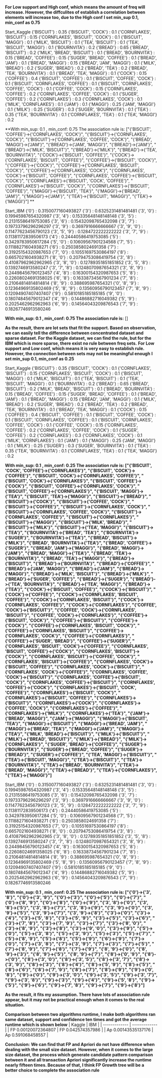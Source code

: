 **For Low support and High conf, which means the amount of freq will increase. However, the diffculites of establish a correlation between elements will increase too, due to the High conf**
**I set min_sup 0.1,  min_conf as 0.75**

Start_Kaggle
{'BISCUIT'}  :  0.35
{'BISCUIT', 'COCK'}  :  0.1
{'CORNFLAKES', 'BISCUIT'}  :  0.15
{'CORNFLAKES', 'BISCUIT', 'COCK'}  :  0.1
{'BISCUIT', 'MAGGI'}  :  0.1
{'MILK', 'BISCUIT'}  :  0.1
{'TEA', 'BISCUIT'}  :  0.1
{'TEA', 'BISCUIT', 'MAGGI'}  :  0.1
{'BOURNVITA'}  :  0.2
{'BREAD'}  :  0.65
{'BREAD', 'BISCUIT'}  :  0.2
{'MILK', 'BREAD', 'BISCUIT'}  :  0.1
{'BREAD', 'BOURNVITA'}  :  0.15
{'BREAD', 'COFFEE'}  :  0.15
{'SUGER', 'BREAD', 'COFFEE'}  :  0.1
{'BREAD', 'JAM'}  :  0.1
{'BREAD', 'MAGGI'}  :  0.15
{'BREAD', 'JAM', 'MAGGI'}  :  0.1
{'MILK', 'BREAD'}  :  0.2
{'SUGER', 'BREAD'}  :  0.2
{'BREAD', 'TEA'}  :  0.2
{'BREAD', 'TEA', 'BOURNVITA'}  :  0.1
{'BREAD', 'TEA', 'MAGGI'}  :  0.1
{'COCK'}  :  0.15
{'COFFEE'}  :  0.4
{'BISCUIT', 'COFFEE'}  :  0.1
{'BISCUIT', 'COFFEE', 'COCK'}  :  0.1
{'BISCUIT', 'CORNFLAKES', 'COFFEE'}  :  0.1
{'BISCUIT', 'CORNFLAKES', 'COFFEE', 'COCK'}  :  0.1
{'COFFEE', 'COCK'}  :  0.15
{'CORNFLAKES', 'COFFEE'}  :  0.2
{'CORNFLAKES', 'COFFEE', 'COCK'}  :  0.1
{'SUGER', 'COFFEE'}  :  0.2
{'CORNFLAKES'}  :  0.3
{'CORNFLAKES', 'COCK'}  :  0.1
{'MILK', 'CORNFLAKES'}  :  0.1
{'JAM'}  :  0.1
{'MAGGI'}  :  0.25
{'JAM', 'MAGGI'}  :  0.1
{'MILK'}  :  0.25
{'SUGER'}  :  0.3
{'SUGER', 'BOURNVITA'}  :  0.1
{'TEA'}  :  0.35
{'TEA', 'BOURNVITA'}  :  0.1
{'CORNFLAKES', 'TEA'}  :  0.1
{'TEA', 'MAGGI'}  :  0.2

**With min_sup:  0.1 , min_conf:  0.75 The association rule is: ["{'BISCUIT', 'COFFEE'}->{'CORNFLAKES', 'COCK'}", "{'BISCUIT'}->{'CORNFLAKES', 'COCK'}", "{'BISCUIT'}->{'CORNFLAKES', 'COFFEE', 'COCK'}", "{'BREAD', 'MAGGI'}->{'JAM'}", "{'BREAD'}->{'JAM', 'MAGGI'}", "{'BREAD'}->{'JAM'}", "{'BREAD'}->{'MILK', 'BISCUIT'}", "{'BREAD'}->{'MILK'}", "{'BREAD'}->{'TEA', 'BOURNVITA'}", "{'COCK'}->{'BISCUIT', 'COFFEE'}", "{'COCK'}->{'CORNFLAKES', 'BISCUIT', 'COFFEE'}", "{'COFFEE'}->{'BISCUIT', 'COCK'}", "{'COFFEE'}->{'COCK'}", "{'COFFEE'}->{'CORNFLAKES', 'BISCUIT', 'COCK'}", "{'COFFEE'}->{'CORNFLAKES', 'COCK'}", "{'CORNFLAKES', 'COCK'}->{'BISCUIT', 'COFFEE'}", "{'CORNFLAKES', 'COFFEE'}->{'BISCUIT', 'COCK'}", "{'CORNFLAKES'}->{'BISCUIT', 'COCK', 'COFFEE'}", "{'CORNFLAKES'}->{'BISCUIT', 'COCK'}", "{'CORNFLAKES'}->{'BISCUIT', 'COFFEE'}", "{'MAGGI'}->{'BISCUIT', 'TEA'}", "{'MAGGI'}->{'BREAD', 'JAM'}", "{'MAGGI'}->{'JAM'}", "{'TEA'}->{'BISCUIT', 'MAGGI'}", "{'TEA'}->{'MAGGI'}"] **

Start_IBM
{'0'}  :  0.3150077160493827
{'3'}  :  0.6325231481481481
{'3', '0'}  :  0.19945987654320987
{'3', '4'}  :  0.15335648148148148
{'3', '5'}  :  0.21315586419753085
{'3', '6'}  :  0.15432098765432098
{'3', '7'}  :  0.19733796296296297
{'3', '9'}  :  0.3697916666666667
{'3', '9', '0'}  :  0.11477623456790123
{'3', '5', '9'}  :  0.1284722222222222
{'3', '7', '9'}  :  0.11381172839506173
{'4'}  :  0.24440586419753085
{'5'}  :  0.3429783950617284
{'5', '0'}  :  0.10609567901234568
{'7', '5'}  :  0.11188271604938271
{'6'}  :  0.2503858024691358
{'7'}  :  0.31925154320987653
{'7', '0'}  :  0.10551697530864197
{'8'}  :  0.6657021604938271
{'8', '0'}  :  0.20794753086419754
{'3', '8'}  :  0.41087962962962965
{'3', '8', '0'}  :  0.12789351851851852
{'3', '5', '8'}  :  0.1392746913580247
{'3', '7', '8'}  :  0.1248070987654321
{'3', '8', '9'}  :  0.24498456790123457
{'4', '8'}  :  0.16300154320987653
{'5', '8'}  :  0.22608024691358025
{'6', '8'}  :  0.16338734567901234
{'7', '8'}  :  0.21064814814814814
{'8', '9'}  :  0.388695987654321
{'0', '8', '9'}  :  0.12364969135802469
{'5', '8', '9'}  :  0.13560956790123457
{'7', '8', '9'}  :  0.12094907407407407
{'9'}  :  0.5810185185185185
{'9', '0'}  :  0.18074845679012347
{'4', '9'}  :  0.14486882716049382
{'5', '9'}  :  0.2025462962962963
{'6', '9'}  :  0.14564043209876543
{'7', '9'}  :  0.18267746913580246

**With min_sup:  0.1 , min_conf:  0.75 The association rule is:**  []

**As the result, there are lot sets that fit the support. Based on observation, we can easily tell the difference between concentrated dataset and sparse dataset. For the Kaggle dataset, we can find the rule, but for the IBM which is more sparse, there exist no rule between freq sets.**
**For Low support and Low conf, which means it is very easy to establish rule. However, the connection between sets may not be meaningful enough**
**I set min_sup 0.1,  min_conf as 0.25**

Start_Kaggle
{'BISCUIT'}  :  0.35
{'BISCUIT', 'COCK'}  :  0.1
{'CORNFLAKES', 'BISCUIT'}  :  0.15
{'CORNFLAKES', 'BISCUIT', 'COCK'}  :  0.1
{'BISCUIT', 'MAGGI'}  :  0.1
{'MILK', 'BISCUIT'}  :  0.1
{'TEA', 'BISCUIT'}  :  0.1
{'TEA', 'BISCUIT', 'MAGGI'}  :  0.1
{'BOURNVITA'}  :  0.2
{'BREAD'}  :  0.65
{'BREAD', 'BISCUIT'}  :  0.2
{'MILK', 'BREAD', 'BISCUIT'}  :  0.1
{'BREAD', 'BOURNVITA'}  :  0.15
{'BREAD', 'COFFEE'}  :  0.15
{'SUGER', 'BREAD', 'COFFEE'}  :  0.1
{'BREAD', 'JAM'}  :  0.1
{'BREAD', 'MAGGI'}  :  0.15
{'BREAD', 'JAM', 'MAGGI'}  :  0.1
{'MILK', 'BREAD'}  :  0.2
{'SUGER', 'BREAD'}  :  0.2
{'BREAD', 'TEA'}  :  0.2
{'BREAD', 'TEA', 'BOURNVITA'}  :  0.1
{'BREAD', 'TEA', 'MAGGI'}  :  0.1
{'COCK'}  :  0.15
{'COFFEE'}  :  0.4
{'BISCUIT', 'COFFEE'}  :  0.1
{'BISCUIT', 'COFFEE', 'COCK'}  :  0.1
{'BISCUIT', 'CORNFLAKES', 'COFFEE'}  :  0.1
{'BISCUIT', 'CORNFLAKES', 'COFFEE', 'COCK'}  :  0.1
{'COFFEE', 'COCK'}  :  0.15
{'CORNFLAKES', 'COFFEE'}  :  0.2
{'CORNFLAKES', 'COFFEE', 'COCK'}  :  0.1
{'SUGER', 'COFFEE'}  :  0.2
{'CORNFLAKES'}  :  0.3
{'CORNFLAKES', 'COCK'}  :  0.1
{'MILK', 'CORNFLAKES'}  :  0.1
{'JAM'}  :  0.1
{'MAGGI'}  :  0.25
{'JAM', 'MAGGI'}  :  0.1
{'MILK'}  :  0.25
{'SUGER'}  :  0.3
{'SUGER', 'BOURNVITA'}  :  0.1
{'TEA'}  :  0.35
{'TEA', 'BOURNVITA'}  :  0.1
{'CORNFLAKES', 'TEA'}  :  0.1
{'TEA', 'MAGGI'}  :  0.2

**With min_sup:  0.1 , min_conf:  0.25 The association rule is:  ["{'BISCUIT', 'COCK', 'COFFEE'}->{'CORNFLAKES'}", "{'BISCUIT', 'COCK'}->{'COFFEE'}", "{'BISCUIT', 'COCK'}->{'CORNFLAKES', 'COFFEE'}", "{'BISCUIT', 'COCK'}->{'CORNFLAKES'}", "{'BISCUIT', 'COFFEE'}->{'COCK'}", "{'BISCUIT', 'COFFEE'}->{'CORNFLAKES', 'COCK'}", "{'BISCUIT', 'COFFEE'}->{'CORNFLAKES'}", "{'BISCUIT', 'MAGGI'}->{'TEA'}", "{'BISCUIT', 'TEA'}->{'MAGGI'}", "{'BISCUIT'}->{'BREAD'}", "{'BISCUIT'}->{'COCK'}", "{'BISCUIT'}->{'COFFEE', 'COCK'}", "{'BISCUIT'}->{'COFFEE'}", "{'BISCUIT'}->{'CORNFLAKES', 'COCK'}", "{'BISCUIT'}->{'CORNFLAKES', 'COFFEE', 'COCK'}", "{'BISCUIT'}->{'CORNFLAKES', 'COFFEE'}", "{'BISCUIT'}->{'CORNFLAKES'}", "{'BISCUIT'}->{'MAGGI'}", "{'BISCUIT'}->{'MILK', 'BREAD'}", "{'BISCUIT'}->{'MILK'}", "{'BISCUIT'}->{'TEA', 'MAGGI'}", "{'BISCUIT'}->{'TEA'}", "{'BOURNVITA'}->{'BREAD', 'TEA'}", "{'BOURNVITA'}->{'SUGER'}", "{'BOURNVITA'}->{'TEA'}", "{'BREAD', 'BISCUIT'}->{'MILK'}", "{'BREAD', 'BOURNVITA'}->{'TEA'}", "{'BREAD', 'COFFEE'}->{'SUGER'}", "{'BREAD', 'JAM'}->{'MAGGI'}", "{'BREAD', 'MAGGI'}->{'JAM'}", "{'BREAD', 'MAGGI'}->{'TEA'}", "{'BREAD', 'TEA'}->{'BOURNVITA'}", "{'BREAD', 'TEA'}->{'MAGGI'}", "{'BREAD'}->{'BISCUIT'}", "{'BREAD'}->{'BOURNVITA'}", "{'BREAD'}->{'COFFEE'}", "{'BREAD'}->{'JAM', 'MAGGI'}", "{'BREAD'}->{'JAM'}", "{'BREAD'}->{'MAGGI'}", "{'BREAD'}->{'MILK', 'BISCUIT'}", "{'BREAD'}->{'MILK'}", "{'BREAD'}->{'SUGER', 'COFFEE'}", "{'BREAD'}->{'SUGER'}", "{'BREAD'}->{'TEA', 'BOURNVITA'}", "{'BREAD'}->{'TEA', 'MAGGI'}", "{'BREAD'}->{'TEA'}", "{'COCK'}->{'BISCUIT', 'COFFEE'}", "{'COCK'}->{'BISCUIT'}", "{'COCK'}->{'COFFEE'}", "{'COCK'}->{'CORNFLAKES', 'BISCUIT', 'COFFEE'}", "{'COCK'}->{'CORNFLAKES', 'BISCUIT'}", "{'COCK'}->{'CORNFLAKES', 'COFFEE'}", "{'COCK'}->{'CORNFLAKES'}", "{'COFFEE', 'COCK'}->{'BISCUIT'}", "{'COFFEE', 'COCK'}->{'CORNFLAKES', 'BISCUIT'}", "{'COFFEE', 'COCK'}->{'CORNFLAKES'}", "{'COFFEE'}->{'BISCUIT', 'COCK'}", "{'COFFEE'}->{'BISCUIT'}", "{'COFFEE'}->{'COCK'}", "{'COFFEE'}->{'CORNFLAKES', 'BISCUIT', 'COCK'}", "{'COFFEE'}->{'CORNFLAKES', 'BISCUIT'}", "{'COFFEE'}->{'CORNFLAKES', 'COCK'}", "{'COFFEE'}->{'CORNFLAKES'}", "{'COFFEE'}->{'SUGER', 'BREAD'}", "{'COFFEE'}->{'SUGER'}", "{'CORNFLAKES', 'BISCUIT', 'COCK'}->{'COFFEE'}", "{'CORNFLAKES', 'BISCUIT', 'COFFEE'}->{'COCK'}", "{'CORNFLAKES', 'BISCUIT'}->{'COCK'}", "{'CORNFLAKES', 'BISCUIT'}->{'COFFEE', 'COCK'}", "{'CORNFLAKES', 'BISCUIT'}->{'COFFEE'}", "{'CORNFLAKES', 'COCK'}->{'BISCUIT', 'COFFEE'}", "{'CORNFLAKES', 'COCK'}->{'BISCUIT'}", "{'CORNFLAKES', 'COCK'}->{'COFFEE'}", "{'CORNFLAKES', 'COFFEE', 'COCK'}->{'BISCUIT'}", "{'CORNFLAKES', 'COFFEE'}->{'BISCUIT', 'COCK'}", "{'CORNFLAKES', 'COFFEE'}->{'BISCUIT'}", "{'CORNFLAKES', 'COFFEE'}->{'COCK'}", "{'CORNFLAKES'}->{'BISCUIT', 'COCK', 'COFFEE'}", "{'CORNFLAKES'}->{'BISCUIT', 'COCK'}", "{'CORNFLAKES'}->{'BISCUIT', 'COFFEE'}", "{'CORNFLAKES'}->{'BISCUIT'}", "{'CORNFLAKES'}->{'COCK'}", "{'CORNFLAKES'}->{'COFFEE', 'COCK'}", "{'CORNFLAKES'}->{'COFFEE'}", "{'CORNFLAKES'}->{'MILK'}", "{'CORNFLAKES'}->{'TEA'}", "{'JAM'}->{'BREAD', 'MAGGI'}", "{'JAM'}->{'MAGGI'}", "{'MAGGI'}->{'BISCUIT', 'TEA'}", "{'MAGGI'}->{'BISCUIT'}", "{'MAGGI'}->{'BREAD', 'JAM'}", "{'MAGGI'}->{'BREAD', 'TEA'}", "{'MAGGI'}->{'JAM'}", "{'MAGGI'}->{'TEA'}", "{'MILK', 'BREAD'}->{'BISCUIT'}", "{'MILK'}->{'BISCUIT'}", "{'MILK'}->{'BREAD', 'BISCUIT'}", "{'MILK'}->{'BREAD'}", "{'MILK'}->{'CORNFLAKES'}", "{'SUGER', 'BREAD'}->{'COFFEE'}", "{'SUGER'}->{'BOURNVITA'}", "{'SUGER'}->{'BREAD', 'COFFEE'}", "{'SUGER'}->{'BREAD'}", "{'SUGER'}->{'COFFEE'}", "{'TEA', 'MAGGI'}->{'BISCUIT'}", "{'TEA'}->{'BISCUIT', 'MAGGI'}", "{'TEA'}->{'BISCUIT'}", "{'TEA'}->{'BOURNVITA'}", "{'TEA'}->{'BREAD', 'BOURNVITA'}", "{'TEA'}->{'BREAD', 'MAGGI'}", "{'TEA'}->{'BREAD'}", "{'TEA'}->{'CORNFLAKES'}", "{'TEA'}->{'MAGGI'}"]**

Start_IBM
{'0'}  :  0.3150077160493827
{'3'}  :  0.6325231481481481
{'3', '0'}  :  0.19945987654320987
{'3', '4'}  :  0.15335648148148148
{'3', '5'}  :  0.21315586419753085
{'3', '6'}  :  0.15432098765432098
{'3', '7'}  :  0.19733796296296297
{'3', '9'}  :  0.3697916666666667
{'3', '9', '0'}  :  0.11477623456790123
{'3', '5', '9'}  :  0.1284722222222222
{'3', '7', '9'}  :  0.11381172839506173
{'4'}  :  0.24440586419753085
{'5'}  :  0.3429783950617284
{'5', '0'}  :  0.10609567901234568
{'7', '5'}  :  0.11188271604938271
{'6'}  :  0.2503858024691358
{'7'}  :  0.31925154320987653
{'7', '0'}  :  0.10551697530864197
{'8'}  :  0.6657021604938271
{'8', '0'}  :  0.20794753086419754
{'3', '8'}  :  0.41087962962962965
{'3', '8', '0'}  :  0.12789351851851852
{'3', '5', '8'}  :  0.1392746913580247
{'3', '7', '8'}  :  0.1248070987654321
{'3', '8', '9'}  :  0.24498456790123457
{'4', '8'}  :  0.16300154320987653
{'5', '8'}  :  0.22608024691358025
{'6', '8'}  :  0.16338734567901234
{'7', '8'}  :  0.21064814814814814
{'8', '9'}  :  0.388695987654321
{'0', '8', '9'}  :  0.12364969135802469
{'5', '8', '9'}  :  0.13560956790123457
{'7', '8', '9'}  :  0.12094907407407407
{'9'}  :  0.5810185185185185
{'9', '0'}  :  0.18074845679012347
{'4', '9'}  :  0.14486882716049382
{'5', '9'}  :  0.2025462962962963
{'6', '9'}  :  0.14564043209876543
{'7', '9'}  :  0.18267746913580246

**With min_sup:  0.1 , min_conf:  0.25 The association rule is:  ["{'0'}->{'3', '8'}", "{'0'}->{'3', '9'}", "{'0'}->{'3'}", "{'0'}->{'5'}", "{'0'}->{'7'}", "{'0'}->{'8', '9'}", "{'0'}->{'8'}", "{'0'}->{'9'}", "{'3', '8'}->{'0'}", "{'3', '8'}->{'5'}", "{'3', '8'}->{'7'}", "{'3', '8'}->{'9'}", "{'3', '9'}->{'0'}", "{'3', '9'}->{'5'}", "{'3', '9'}->{'7'}", "{'3', '9'}->{'8'}", "{'3'}->{'0'}", "{'3'}->{'4'}", "{'3'}->{'5', '8'}", "{'3'}->{'5', '9'}", "{'3'}->{'5'}", "{'3'}->{'6'}", "{'3'}->{'7', '8'}", "{'3'}->{'7', '9'}", "{'3'}->{'7'}", "{'3'}->{'8', '0'}", "{'3'}->{'8', '9'}", "{'3'}->{'8'}", "{'3'}->{'9', '0'}", "{'3'}->{'9'}", "{'5'}->{'0'}", "{'5'}->{'3', '8'}", "{'5'}->{'3', '9'}", "{'5'}->{'3'}", "{'5'}->{'7'}", "{'5'}->{'8', '9'}", "{'5'}->{'8'}", "{'5'}->{'9'}", "{'6'}->{'9'}", "{'7'}->{'0'}", "{'7'}->{'3', '8'}", "{'7'}->{'3', '9'}", "{'7'}->{'3'}", "{'7'}->{'5'}", "{'7'}->{'8', '9'}", "{'7'}->{'8'}", "{'7'}->{'9'}", "{'8', '9'}->{'0'}", "{'8', '9'}->{'3'}", "{'8', '9'}->{'5'}", "{'8', '9'}->{'7'}", "{'8'}->{'0', '9'}", "{'8'}->{'0'}", "{'8'}->{'3', '0'}", "{'8'}->{'3', '5'}", "{'8'}->{'3', '7'}", "{'8'}->{'3', '9'}", "{'8'}->{'3'}", "{'8'}->{'4'}", "{'8'}->{'5', '9'}", "{'8'}->{'5'}", "{'8'}->{'6'}", "{'8'}->{'7', '9'}", "{'8'}->{'7'}", "{'8'}->{'9'}", "{'9'}->{'0', '8'}", "{'9'}->{'0'}", "{'9'}->{'3', '0'}", "{'9'}->{'3', '5'}", "{'9'}->{'3', '7'}", "{'9'}->{'3', '8'}", "{'9'}->{'3'}", "{'9'}->{'4'}", "{'9'}->{'5', '8'}", "{'9'}->{'5'}", "{'9'}->{'6'}", "{'9'}->{'7', '8'}", "{'9'}->{'7'}", "{'9'}->{'8'}"]**

**As the result, it fits my assumption. There have lots of association rule appear, but it may not be practical enough when it comes to the real situation.**
 

**Comparison between two algorithms runtime, I make both algorithms ran same dataset, support and confidence ten times and got the average runtime which is shown below**
| Kaggle  | IBM |
| ------------- | ------------- |
| FP 0.00120072364807  | FP 0.042574357986  |
| Ap 0.00143535137176  | Ap 0.591068458557  |


**Conclusion:**
**We can find that FP and Apriori do not have difference when dealing with the small size dataset. However, when it comes to the large size dataset, the process which generate candidate pattern comparison between it and all transaction Apriori significantly increase the runtime nearly fifteen times. Because of that, I think FP Growth tree will be a better choice to complete the association rule**

